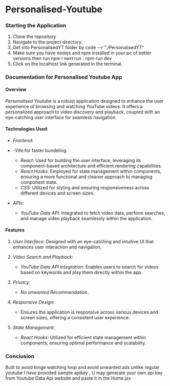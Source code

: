 # Personalised-Youtube

### Starting the Application
1. Clone the repository
2. Navigate to the project directory.
3. Get into PersonalisedYT folder by code --r "./PersonalisedYT"  
4. Make sure you have nodejs and npm installed in your pc of better versions then run  npm i
   next run : npm run dev
6. Click on the localhost link generated in the terminal.


### Documentation for Personalised Youtube App

#### Overview

*Personalised Youtube* is a robust application designed to enhance the user experience of browsing and watching YouTube videos. It offers a personalized approach to video discovery and playback, coupled with an eye-catching user interface for seamless navigation.

#### Technologies Used

- *Frontend*:
- -*Vite*:for faster bundeling.
  - *React*: Used for building the user interface, leveraging its component-based architecture and efficient rendering capabilities.
  - *React Hooks*: Employed for state management within components, ensuring a more functional and cleaner approach to managing component state.
  - *CSS*: Utilized for styling and ensuring responsiveness across different devices and screen sizes.

- *APIs*:
  - *YouTube Data API*: Integrated to fetch video data, perform searches, and manage video playback seamlessly within the application.

#### Features

1. *User Interface*: Designed with an eye-catching and intuitive UI that enhances user interaction and navigation.
   
2. *Video Search and Playback*:
   - *YouTube Data API Integration*: Enables users to search for videos based on keywords and play them directly within the app.

3. *Privacy*:
   - *No unwanted Recommendation*.

4. *Responsive Design*:
   - Ensures the application is responsive across various devices and screen sizes, offering a consistent user experience.

5. *State Management*:
   - *React Hooks*: Utilized for efficient state management within components, ensuring optimal performance and scalability.
     
### Conclusion
Built to avoid binge watching loop and avoid unwanted ads unlike regular youtube 
I have provided sample apikey , U may generate your own api key from Youtube Data Api website and paste it in the Home.jsx

